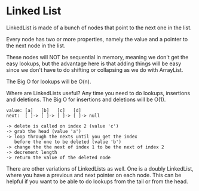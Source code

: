 # Linked List

LinkedList is made of a bunch of nodes that point to the next one in the list.

Every node has two or more properties, namely the value and a pointer to the next node in the list.

These nodes will NOT be sequential in memory, meaning we don't get the easy lookups, but the advantage here is that adding things will be easy since we don't have to do shifting or collapsing as we do with ArrayList.

The Big O for lookups will be O(n).

Where are LinkedLists useful? Any time you need to do lookups, insertions and deletions. The Big O for insertions and deletions will be O(1).

```
value: [a]   [b]   [c]   [d]
next:  [ ]-> [ ]-> [ ]-> [ ]-> null

-> delete is called on index 2 (value 'c')
-> grab the head (value 'a')
-> loop through the nexts until you get the index
   before the one to be deleted (value 'b')
-> change the the next of index 1 to be the next of index 2
-> decrement length
-> return the value of the deleted node
```

There are other variations of LinkedLists as well. One is a doubly LinkedList, where you have a previous and next pointer on each node. This can be helpful if you want to be able to do lookups from the tail or from the head.
